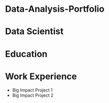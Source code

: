 # Data-Analysis-Portfolio
# Data Scientist
# Education
# Work Experience
 - Big Impact Project 1
 - Big Impact Project 2
